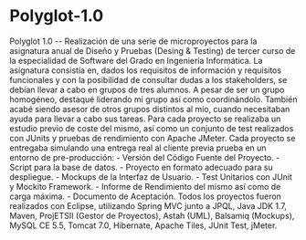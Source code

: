 # Polyglot-1.0
Polyglot 1.0 -- Realización de una serie de microproyectos para la asignatura anual de Diseño y Pruebas (Desing &amp; Testing) de tercer curso de la especialidad de Software del Grado en Ingeniería Informática.  La asignatura consistía en, dados los requisitos de información y requisitos funcionales y con la posibilidad de consultar dudas a los stakeholders, se debían llevar a cabo en grupos de tres alumnos.  A pesar de ser un grupo homogéneo, destaqué liderando mi grupo así como coordinándolo. También acabé siendo asesor de otros grupos distintos al mío, cuando necesitaban ayuda para llevar a cabo sus tareas.  Para cada proyecto se realizaba un estudio previo de coste del mismo, así como un conjunto de test realizados con JUnits y pruebas de rendimiento con Apache JMeter.  Cada proyecto se entregaba simulando una entrega real al cliente previa prueba en un entorno de pre-producción:  - Versión del Código Fuente del Proyecto. - Script para la base de datos. - Proyecto en formato adecuado para su despliegue. - Mockups de la Interfaz de Usuario. - Test Unitarios con JUnit y Mockito Framework. - Informe de Rendimiento del mismo así como de carga máxima. - Documento de Aceptación.  Todos los proyectos fueron realizados con Eclipse, utilizando Spring MVC junto a JPQL, Java JDK 1.7, Maven, ProjETSII (Gestor de Proyectos), Astah (UML), Balsamiq (Mockups), MySQL CE 5.5, Tomcat 7.0, Hibernate, Apache Tiles, JUnit Test, jMeter.
